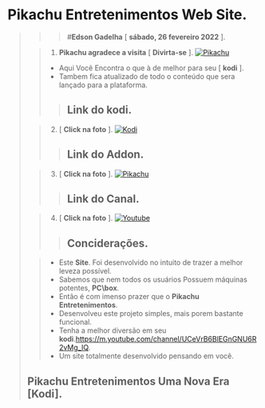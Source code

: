 # **Pikachu Entretenimentos Web Site**.
>
>>> #**Edson Gadelha**
>    [ **sábado, 26 fevereiro 2022** ].
>
>> 1. **Pikachu agradece a visita** [ **Divirta-se** ].
>>  [![Pikachu](https://i.imgur.com/WQNErVg.jpg)](https://cuspida.github.io/PikachuEntretenimentos/)
>> - Aqui Você Encontra o que à de melhor para seu [ **kodi** ].
>> - Tambem fica atualizado de todo o conteúdo que sera lançado para a plataforma.
>>>   ## **Link do kodi**.
>
>> 2. [ **Click na foto** ].
>>  [![Kodi](https://pod.inrupt.com/pikachu12/public/AddonPikachu/Imagens/KodiPikachu.png)](https://kodi.tv/)
>>>   ## **Link do Addon**.
>
>> 3. [ **Click na foto** ].
>>  [![Pikachu](https://i.imgur.com/lOnHDqG.jpg)](https://github.com/cuspida/cuspida/blob/main/plugin.video.pikachu.zip?raw=true)
>>>   ## **Link do Canal**.
>
>> 4. [ **Click na foto** ].
>>  [![Youtube](https://www.themoviedb.org/t/p/original/gpWAdT0RiWfFc7g739BOv7AxcGK.jpg)](https://m.youtube.com/channel/UCeVrB6BlEGnGNU6R2vMg_IQ)
>>>   ## **Conciderações**.
>
>> - Este **Site**. Foi desenvolvido no intuito de trazer a melhor leveza possível.
>> - Sabemos que nem todos os usuários Possuem máquinas potentes, **PC\box**.
>> - Então é com imenso prazer que o **Pikachu Entretenimentos**.
>> - Desenvolveu este projeto simples, mais porem bastante funcional.
>> - Tenha a melhor diversão em seu **kodi**.<https://m.youtube.com/channel/UCeVrB6BlEGnGNU6R2vMg_IQ>.
>> - Um site totalmente desenvolvido pensando em você.
>   ## **Pikachu Entretenimentos** Uma Nova Era [**Kodi**].
>   
